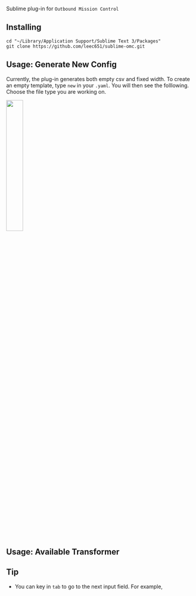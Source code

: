 Sublime plug-in for `Outbound Mission Control`

## Installing
```
cd "~/Library/Application Support/Sublime Text 3/Packages"
git clone https://github.com/leec651/sublime-omc.git
```

## Usage: Generate New Config
Currently, the plug-in generates both empty csv and fixed width. To create an empty template, type `new` in your `.yaml`.  You will then see the folllowing. Choose the file type you are working on.

<img src="https://i.imgur.com/w8sEf01.png" width="30%">

## Usage: Available Transformer


## Tip
* You can key in `tab` to go to the next input field. For example,
